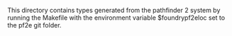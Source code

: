 This directory contains types generated from the pathfinder 2 system by running the Makefile with the environment variable $foundrypf2eloc set to the pf2e git folder.
